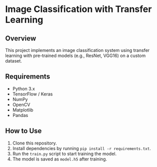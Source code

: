 
# Image Classification with Transfer Learning

## Overview
This project implements an image classification system using transfer learning with pre-trained models (e.g., ResNet, VGG16) on a custom dataset.

## Requirements
- Python 3.x
- TensorFlow / Keras
- NumPy
- OpenCV
- Matplotlib
- Pandas

## How to Use
1. Clone this repository.
2. Install dependencies by running `pip install -r requirements.txt`.
3. Run the `train.py` script to start training the model.
4. The model is saved as `model.h5` after training.
